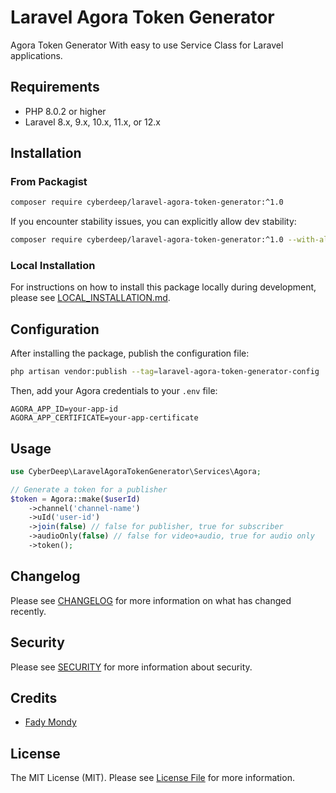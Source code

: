 # Laravel Agora Token Generator

Agora Token Generator With easy to use Service Class for Laravel applications.

## Requirements

- PHP 8.0.2 or higher
- Laravel 8.x, 9.x, 10.x, 11.x, or 12.x

## Installation

### From Packagist

```bash
composer require cyberdeep/laravel-agora-token-generator:^1.0
```

If you encounter stability issues, you can explicitly allow dev stability:

```bash
composer require cyberdeep/laravel-agora-token-generator:^1.0 --with-all-dependencies
```

### Local Installation

For instructions on how to install this package locally during development, please
see [LOCAL_INSTALLATION.md](LOCAL_INSTALLATION.md).

## Configuration

After installing the package, publish the configuration file:

```bash
php artisan vendor:publish --tag=laravel-agora-token-generator-config
```

Then, add your Agora credentials to your `.env` file:

```
AGORA_APP_ID=your-app-id
AGORA_APP_CERTIFICATE=your-app-certificate
```

## Usage

```php
use CyberDeep\LaravelAgoraTokenGenerator\Services\Agora;

// Generate a token for a publisher
$token = Agora::make($userId)
    ->channel('channel-name')
    ->uId('user-id')
    ->join(false) // false for publisher, true for subscriber
    ->audioOnly(false) // false for video+audio, true for audio only
    ->token();
```

## Changelog

Please see [CHANGELOG](CHANGELOG.md) for more information on what has changed recently.

## Security

Please see [SECURITY](SECURITY.md) for more information about security.

## Credits

- [Fady Mondy](mailto:info@3x1.io)

## License

The MIT License (MIT). Please see [License File](LICENSE.md) for more information.
